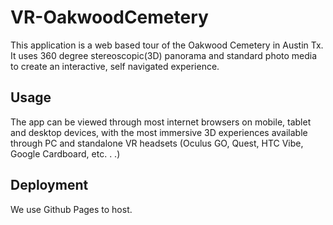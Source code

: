 # VR-OakwoodCemetery
This application is a web based tour of the Oakwood Cemetery in Austin Tx.  It uses 360 degree stereoscopic(3D) panorama and standard photo media to create an interactive, self navigated experience.

## Usage

The app can be viewed through most internet browsers on mobile, tablet and desktop devices, with the most immersive 3D experiences available through PC and standalone VR headsets (Oculus GO, Quest, HTC Vibe, Google Cardboard, etc. . .)

## Deployment

We use Github Pages to host.


